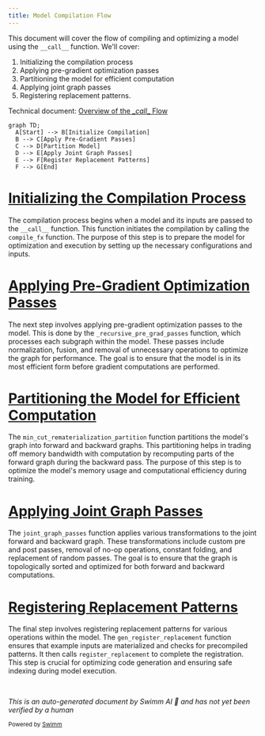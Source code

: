 ```yaml
---
title: Model Compilation Flow
---
```

This document will cover the flow of compiling and optimizing a model using the `__call__` function. We'll cover:

1. Initializing the compilation process
2. Applying pre-gradient optimization passes
3. Partitioning the model for efficient computation
4. Applying joint graph passes
5. Registering replacement patterns.

Technical document: <SwmLink doc-title="Overview of the __call__ Flow">[Overview of the \__call_\_ Flow](/.swm/overview-of-the-__call__-flow.ynkr3or1.sw.md)</SwmLink>

```mermaid
graph TD;
  A[Start] --> B[Initialize Compilation]
  B --> C[Apply Pre-Gradient Passes]
  C --> D[Partition Model]
  D --> E[Apply Joint Graph Passes]
  E --> F[Register Replacement Patterns]
  F --> G[End]
```

# [Initializing the Compilation Process](https://app.swimm.io/repos/Z2l0aHViJTNBJTNBcHl0b3JjaC1hdXRvZG9jcy1kZW1vJTNBJTNBU3dpbW0tRGVtbw==/docs/ynkr3or1#__call__)

The compilation process begins when a model and its inputs are passed to the `__call__` function. This function initiates the compilation by calling the `compile_fx` function. The purpose of this step is to prepare the model for optimization and execution by setting up the necessary configurations and inputs.

# [Applying Pre-Gradient Optimization Passes](https://app.swimm.io/repos/Z2l0aHViJTNBJTNBcHl0b3JjaC1hdXRvZG9jcy1kZW1vJTNBJTNBU3dpbW0tRGVtbw==/docs/ynkr3or1#_recursive_pre_grad_passes)

The next step involves applying pre-gradient optimization passes to the model. This is done by the `_recursive_pre_grad_passes` function, which processes each subgraph within the model. These passes include normalization, fusion, and removal of unnecessary operations to optimize the graph for performance. The goal is to ensure that the model is in its most efficient form before gradient computations are performed.

# [Partitioning the Model for Efficient Computation](https://app.swimm.io/repos/Z2l0aHViJTNBJTNBcHl0b3JjaC1hdXRvZG9jcy1kZW1vJTNBJTNBU3dpbW0tRGVtbw==/docs/ynkr3or1#min_cut_rematerialization_partition)

The `min_cut_rematerialization_partition` function partitions the model's graph into forward and backward graphs. This partitioning helps in trading off memory bandwidth with computation by recomputing parts of the forward graph during the backward pass. The purpose of this step is to optimize the model's memory usage and computational efficiency during training.

# [Applying Joint Graph Passes](https://app.swimm.io/repos/Z2l0aHViJTNBJTNBcHl0b3JjaC1hdXRvZG9jcy1kZW1vJTNBJTNBU3dpbW0tRGVtbw==/docs/ynkr3or1#joint_graph_passes)

The `joint_graph_passes` function applies various transformations to the joint forward and backward graph. These transformations include custom pre and post passes, removal of no-op operations, constant folding, and replacement of random passes. The goal is to ensure that the graph is topologically sorted and optimized for both forward and backward computations.

# [Registering Replacement Patterns](https://app.swimm.io/repos/Z2l0aHViJTNBJTNBcHl0b3JjaC1hdXRvZG9jcy1kZW1vJTNBJTNBU3dpbW0tRGVtbw==/docs/ynkr3or1#gen_register_replacement)

The final step involves registering replacement patterns for various operations within the model. The `gen_register_replacement` function ensures that example inputs are materialized and checks for precompiled patterns. It then calls `register_replacement` to complete the registration. This step is crucial for optimizing code generation and ensuring safe indexing during model execution.

&nbsp;

*This is an auto-generated document by Swimm AI 🌊 and has not yet been verified by a human*

<SwmMeta version="3.0.0" repo-id="Z2l0aHViJTNBJTNBcHl0b3JjaC1hdXRvZG9jcy1kZW1vJTNBJTNBU3dpbW0tRGVtbw==" repo-name="pytorch-autodocs-demo"><sup>Powered by [Swimm](https://app.swimm.io/)</sup></SwmMeta>

